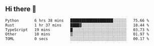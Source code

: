 ## Hi there 👋

<!--
**whirlun/whirlun** is a ✨ _special_ ✨ repository because its `README.md` (this file) appears on your GitHub profile.

Here are some ideas to get you started:

- 🔭 I’m currently working on ...
- 🌱 I’m currently learning ...
- 👯 I’m looking to collaborate on ...
- 🤔 I’m looking for help with ...
- 💬 Ask me about ...
- 📫 How to reach me: ...
- 😄 Pronouns: ...
- ⚡ Fun fact: ...
-->
<!--START_SECTION:waka-->

```txt
Python       6 hrs 38 mins   ███████████████████░░░░░░   75.66 %
Rust         1 hr 37 mins    ████▓░░░░░░░░░░░░░░░░░░░░   18.44 %
TypeScript   19 mins         █░░░░░░░░░░░░░░░░░░░░░░░░   03.73 %
Other        10 mins         ▒░░░░░░░░░░░░░░░░░░░░░░░░   01.97 %
TOML         0 secs          ░░░░░░░░░░░░░░░░░░░░░░░░░   00.17 %
```

<!--END_SECTION:waka-->
